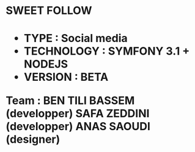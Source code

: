 <h1>SWEET FOLLOW<h1>
<ul>
  <li><b>TYPE : </b>Social media</li>
  <li>TECHNOLOGY : SYMFONY 3.1 + NODEJS</li>
  <li>VERSION : BETA</li>
</ul>



Team : 
BEN TILI BASSEM (developper)
SAFA ZEDDINI (developper)
ANAS SAOUDI (designer)
